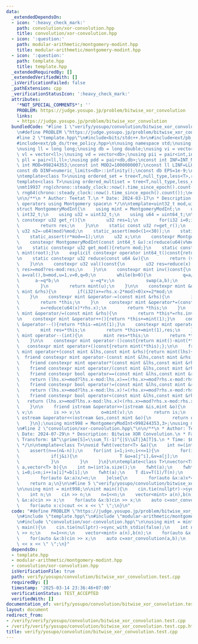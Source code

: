 ```yaml
---
data:
  _extendedDependsOn:
  - icon: ':heavy_check_mark:'
    path: convolution/xor-convolution.hpp
    title: convolution/xor-convolution.hpp
  - icon: ':question:'
    path: modular-arithmetic/montgomery-modint.hpp
    title: modular-arithmetic/montgomery-modint.hpp
  - icon: ':question:'
    path: template.hpp
    title: template.hpp
  _extendedRequiredBy: []
  _extendedVerifiedWith: []
  _isVerificationFailed: false
  _pathExtension: cpp
  _verificationStatusIcon: ':heavy_check_mark:'
  attributes:
    '*NOT_SPECIAL_COMMENTS*': ''
    PROBLEM: https://judge.yosupo.jp/problem/bitwise_xor_convolution
    links:
    - https://judge.yosupo.jp/problem/bitwise_xor_convolution
  bundledCode: "#line 1 \"verify/yosupo/convolution/bitwise_xor_convolution.test.cpp\"\
    \n#define PROBLEM \"https://judge.yosupo.jp/problem/bitwise_xor_convolution\"\n\
    #line 2 \"template.hpp\"\n#include<bits/stdc++.h>\n#include<ext/pb_ds/assoc_container.hpp>\n\
    #include<ext/pb_ds/tree_policy.hpp>\n\nusing namespace std;\nusing namespace __gnu_pbds;\n\
    \nusing ll = long long;\nusing db = long double;\nusing vi = vector<int>;\nusing\
    \ vl = vector<ll>;\nusing vd = vector<db>;\nusing pii = pair<int,int>;\nusing\
    \ pll = pair<ll,ll>;\nusing pdd = pair<db,db>;\nconst int INF=INT_MAX/2;\nconst\
    \ int MOD=998244353;\nconst int MOD2=1000000007;\nconst ll LINF=LLONG_MAX/2;\n\
    const db DINF=numeric_limits<db>::infinity();\nconst db EPS=1e-9;\nconst db PI=acos(db(-1));\n\
    \ntemplate<class T>\nusing ordered_set = tree<T,null_type,less<T>,rb_tree_tag,tree_order_statistics_node_update>;\n\
    template<class T>\nusing ordered_multiset = tree<T,null_type,less_equal<T>,rb_tree_tag,tree_order_statistics_node_update>;\n\
    \nmt19937 rng(chrono::steady_clock::now().time_since_epoch().count());\nmt19937_64\
    \ rng64(chrono::steady_clock::now().time_since_epoch().count());\n#line 2 \"modular-arithmetic/montgomery-modint.hpp\"\
    \n\n/**\n * Author: Teetat T.\n * Date: 2024-03-17\n * Description: modular arithmetic\
    \ operators using Montgomery space\n */\n\ntemplate<uint32_t mod,uint32_t root=0>\n\
    struct MontgomeryModInt{\n    using mint = MontgomeryModInt;\n    using i32 =\
    \ int32_t;\n    using u32 = uint32_t;\n    using u64 = uint64_t;\n\n    static\
    \ constexpr u32 get_r(){\n        u32 res=1;\n        for(i32 i=0;i<5;i++)res*=2-mod*res;\n\
    \        return res;\n    }\n\n    static const u32 r=get_r();\n    static const\
    \ u32 n2=-u64(mod)%mod;\n    static_assert(mod<(1<<30));\n    static_assert((mod&1)==1);\n\
    \    static_assert(r*mod==1);\n\n    u32 x;\n\n    constexpr MontgomeryModInt():x(0){}\n\
    \    constexpr MontgomeryModInt(const int64_t &v):x(reduce(u64(v%mod+mod)*n2)){}\n\
    \n    static constexpr u32 get_mod(){return mod;}\n    static constexpr mint get_root(){return\
    \ mint(root);}\n    explicit constexpr operator int64_t()const{return val();}\n\
    \n    static constexpr u32 reduce(const u64 &v){\n        return (v+u64(u32(v)*u32(-r))*mod)>>32;\n\
    \    }\n\n    constexpr u32 val()const{\n        u32 res=reduce(x);\n        return\
    \ res>=mod?res-mod:res;\n    }\n\n    constexpr mint inv()const{\n        int\
    \ a=val(),b=mod,u=1,v=0,q=0;\n        while(b>0){\n            q=a/b;\n      \
    \      a-=q*b;\n            u-=q*v;\n            swap(a,b);\n            swap(u,v);\n\
    \        }\n        return mint(u);\n    }\n\n    constexpr mint &operator+=(const\
    \ mint &rhs){\n        if(i32(x+=rhs.x-2*mod)<0)x+=2*mod;\n        return *this;\n\
    \    }\n    constexpr mint &operator-=(const mint &rhs){\n        if(i32(x-=rhs.x)<0)x+=2*mod;\n\
    \        return *this;\n    }\n    constexpr mint &operator*=(const mint &rhs){\n\
    \        x=reduce(u64(x)*rhs.x);\n        return *this;\n    }\n    constexpr\
    \ mint &operator/=(const mint &rhs){\n        return *this*=rhs.inv();\n    }\n\
    \n    constexpr mint &operator++(){return *this+=mint(1);}\n    constexpr mint\
    \ &operator--(){return *this-=mint(1);}\n    constexpr mint operator++(int){\n\
    \        mint res=*this;\n        return *this+=mint(1),res;\n    }\n    constexpr\
    \ mint operator--(int){\n        mint res=*this;\n        return *this-=mint(1),res;\n\
    \    }\n\n    constexpr mint operator-()const{return mint()-mint(*this);};\n \
    \   constexpr mint operator+()const{return mint(*this);};\n\n    friend constexpr\
    \ mint operator+(const mint &lhs,const mint &rhs){return mint(lhs)+=rhs;}\n  \
    \  friend constexpr mint operator-(const mint &lhs,const mint &rhs){return mint(lhs)-=rhs;}\n\
    \    friend constexpr mint operator*(const mint &lhs,const mint &rhs){return mint(lhs)*=rhs;}\n\
    \    friend constexpr mint operator/(const mint &lhs,const mint &rhs){return mint(lhs)/=rhs;}\n\
    \    friend constexpr bool operator==(const mint &lhs,const mint &rhs){\n    \
    \    return (lhs.x>=mod?lhs.x-mod:lhs.x)==(rhs.x>=mod?rhs.x-mod:rhs.x);\n    }\n\
    \    friend constexpr bool operator!=(const mint &lhs,const mint &rhs){\n    \
    \    return (lhs.x>=mod?lhs.x-mod:lhs.x)!=(rhs.x>=mod?rhs.x-mod:rhs.x);\n    }\n\
    \    friend constexpr bool operator<(const mint &lhs,const mint &rhs){\n     \
    \   return (lhs.x>=mod?lhs.x-mod:lhs.x)<(rhs.x>=mod?rhs.x-mod:rhs.x); // for std::map\n\
    \    }\n\n    friend istream &operator>>(istream &is,mint &o){\n        int64_t\
    \ v;\n        is >> v;\n        o=mint(v);\n        return is;\n    }\n    friend\
    \ ostream &operator<<(ostream &os,const mint &o){\n        return os << o.val();\n\
    \    }\n};\nusing mint998 = MontgomeryModInt<998244353,3>;\nusing mint107 = MontgomeryModInt<1000000007>;\n\
    \n#line 2 \"convolution/xor-convolution.hpp\"\n\n/**\n * Author: Teetat T.\n *\
    \ Date: 2024-07-29\n * Description: Bitwise XOR Convolution.\n * Fast Walsh-Hadamard\
    \ Transform: $A^\\prime[S]=\\sum_T(-1)^{|S\\&T|}A[T]$.\n * Time: $O(N\\log N)$.\n\
    \ */\n\ntemplate<class T>\nvoid fwht(vector<T> &a){\n    int n=(int)a.size();\n\
    \    assert(n==(n&-n));\n    for(int i=1;i<n;i<<=1){\n        for(int j=0;j<n;j++){\n\
    \            if(j&i){\n                T &u=a[j^i],&v=a[j];\n                tie(u,v)=make_pair(u+v,u-v);\n\
    \            }\n        }\n    }\n}\n\ntemplate<class T>\nvector<T> xor_convolution(vector<T>\
    \ a,vector<T> b){\n    int n=(int)a.size();\n    fwht(a);\n    fwht(b);\n    for(int\
    \ i=0;i<n;i++)a[i]*=b[i];\n    fwht(a);\n    T div=T(1)/T(n);\n    if(div==T(0)){\n\
    \        for(auto &x:a)x/=n;\n    }else{\n        for(auto &x:a)x*=div;\n    }\n\
    \    return a;\n}\n\n#line 5 \"verify/yosupo/convolution/bitwise_xor_convolution.test.cpp\"\
    \n\nusing mint = mint998;\n\nint main(){\n    cin.tie(nullptr)->sync_with_stdio(false);\n\
    \    int n;\n    cin >> n;\n    n=1<<n;\n    vector<mint> a(n),b(n);\n    for(auto\
    \ &x:a)cin >> x;\n    for(auto &x:b)cin >> x;\n    auto c=xor_convolution(a,b);\n\
    \    for(auto x:c)cout << x << \" \";\n}\n"
  code: "#define PROBLEM \"https://judge.yosupo.jp/problem/bitwise_xor_convolution\"\
    \n#include \"template.hpp\"\n#include \"modular-arithmetic/montgomery-modint.hpp\"\
    \n#include \"convolution/xor-convolution.hpp\"\n\nusing mint = mint998;\n\nint\
    \ main(){\n    cin.tie(nullptr)->sync_with_stdio(false);\n    int n;\n    cin\
    \ >> n;\n    n=1<<n;\n    vector<mint> a(n),b(n);\n    for(auto &x:a)cin >> x;\n\
    \    for(auto &x:b)cin >> x;\n    auto c=xor_convolution(a,b);\n    for(auto x:c)cout\
    \ << x << \" \";\n}"
  dependsOn:
  - template.hpp
  - modular-arithmetic/montgomery-modint.hpp
  - convolution/xor-convolution.hpp
  isVerificationFile: true
  path: verify/yosupo/convolution/bitwise_xor_convolution.test.cpp
  requiredBy: []
  timestamp: '2025-03-14 23:36:46+07:00'
  verificationStatus: TEST_ACCEPTED
  verifiedWith: []
documentation_of: verify/yosupo/convolution/bitwise_xor_convolution.test.cpp
layout: document
redirect_from:
- /verify/verify/yosupo/convolution/bitwise_xor_convolution.test.cpp
- /verify/verify/yosupo/convolution/bitwise_xor_convolution.test.cpp.html
title: verify/yosupo/convolution/bitwise_xor_convolution.test.cpp
---
```

